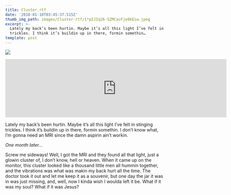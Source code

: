 ```yaml
---
title: Cluster.rtf
date: '2018-01-10T03:45:37.515Z'
thumb_img_path: images/Cluster-rtf/1*pIJIq26-5ZMCacFje9kEiw.jpeg
excerpt: >-
  Lately my back’s been hurtin. Maybe it’s all this light I’ve felt in stinging
  trickles. I think it’s buildin up in there, formin somethin…
template: post
---
```

![](/images/Cluster-rtf/1*pIJIq26-5ZMCacFje9kEiw.jpeg)

<iframe src="https://play.ht/embed/?article_url=https://medium.com/_p/cluster-rtf-13b3148c3683" width="700" height="185" frameborder="0" scrolling="no"></iframe>

Lately my back’s been hurtin. Maybe it’s all this light I’ve felt in stinging trickles. I think it’s buildin up in there, formin somethin. I don’t know what, I’m gonna need an MRI since the damn aspirin ain’t workin.

*One month later…*

Screw me sideways! Well, I got the MRI and they found all that light, just a glowin cluster of, I don’t know, hell or heaven. When it came up on the monitor, this cluster looked like a thousand little men all hummin together, and the vibrations was what was makin my back hurt all the time. The doctor took it out and let me keep it as a souvenir, but one day the jar it was in was just missing, and, well, now I kinda wish I woulda left it be. What if it was my soul? What if it was Jesus?
